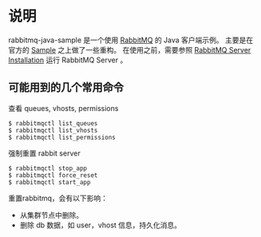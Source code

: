 说明
============================================================

rabbitmq-java-sample 是一个使用 [RabbitMQ](http://www.rabbitmq.com) 的 Java 客户端示例。
主要是在官方的 [Sample](http://www.rabbitmq.com/tutorials/tutorial-one-java.html) 之上做了一些重构。
在使用之前，需要参照 [RabbitMQ Server Installation](http://www.rabbitmq.com/install.html) 运行 RabbitMQ Server 。

可能用到的几个常用命令
-------------------------------------------------------

查看 queues, vhosts, permissions

    $ rabbitmqctl list_queues
    $ rabbitmqctl list_vhosts
    $ rabbitmqctl list_permissions

强制重置 rabbit server

    $ rabbitmqctl stop_app
    $ rabbitmqctl force_reset
    $ rabbitmqctl start_app

重置rabbitmq，会有以下影响：

* 从集群节点中删除。
* 删除 db 数据，如 user，vhost 信息，持久化消息。

